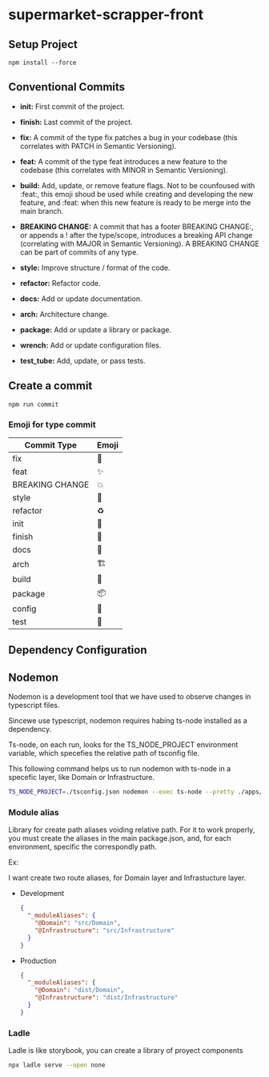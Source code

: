 # supermarket-scrapper-front

## Setup Project

` npm install --force `

## Conventional Commits

- **init:** First commit of the project.

- **finish:** Last commit of the project.

- **fix:** A commit of the type fix patches a bug in your codebase (this correlates with PATCH in Semantic Versioning).

- **feat:** A commit of the type feat introduces a new feature to the codebase (this correlates with MINOR in Semantic Versioning).

- **build:** Add, update, or remove feature flags. Not to be counfoused with :feat:, this emoji shoud be used while creating and developing the new feature, and :feat: when this new feature is ready to be merge into the main branch.

- **BREAKING CHANGE:** A commit that has a footer BREAKING CHANGE:, or appends a ! after the type/scope, introduces a breaking API change (correlating with MAJOR in Semantic Versioning). A BREAKING CHANGE can be part of commits of any type.

- **style:** Improve structure / format of the code.

- **refactor:** Refactor code.

- **docs:** Add or update documentation.

- **arch:** Architecture change.

- **package:** Add or update a library or package.

- **wrench:** Add or update configuration files.

- **test_tube:** Add, update, or pass tests.

## Create a commit

```npm run commit```

### Emoji for type commit

| Commit Type     | Emoji                        |
|-----------------|------------------------------|
| fix             | :bug:                        |
| feat            | :sparkles:                   |
| BREAKING CHANGE | :boom:                       |
| style           | :art:                        |
| refactor        | :recycle:                    |
| init            | :tada:                       |
| finish          | :rocket:                     |
| docs            | :memo:                       |
| arch            | :building_construction:      |
| build           | :triangular_flag_on_post:    |
| package         | :package:                    |
| config          | :wrench:                     |
| test            | :test_tube:                  |

## Dependency Configuration

## Nodemon

Nodemon is a development tool that we have used to observe changes in typescript files.

Sincewe use typescript, nodemon requires habing ts-node installed as a dependency.

Ts-node, on each run, looks for the TS_NODE_PROJECT environment variable, which specefies the relative path of tsconfig file.

This following command helps us to run nodemon with ts-node in a specefic layer, like Domain or Infrastructure.

```bash
TS_NODE_PROJECT=./tsconfig.json nodemon --exec ts-node --pretty ./apps/index.ts
```

### Module alias

Library for create path aliases voiding relative path.
For it to work properly, you must create the aliases in the main package.json, and, for each environment, specific the correspondly path.

Ex:

I want create two route aliases, for Domain layer and Infrastucture layer.

- Development

  ```json
  {
    "_moduleAliases": {
      "@Domain": "src/Domain",
      "@Infrastructure": "src/Infrastructure"
    }
  }
  ```

- Production

  ```json
  {
    "_moduleAliases": {
      "@Domain": "dist/Domain",
      "@Infrastructure": "dist/Infrastructure"
    }
  }
  ```
  
### Ladle

Ladle is like storybook, you can create a library of proyect components

```bash
npx ladle serve --open none
```
